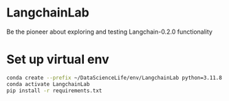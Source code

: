 # LangchainLab
Be the pioneer about exploring and testing Langchain-0.2.0 functionality

# Set up virtual env
```bash
conda create --prefix ~/DataScienceLife/env/LangchainLab python=3.11.8
conda activate LangchainLab
pip install -r requirements.txt
```
